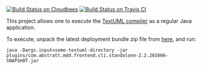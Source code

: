  
[![Build Status on Cloudbees](https://textuml.ci.cloudbees.com/buildStatus/icon?job=standalone-textuml)](https://textuml.ci.cloudbees.com/job/standalone-textuml/)
[![Build Status on Travis CI](https://travis-ci.org/abstratt/standalone-textuml.svg?branch=master)](https://travis-ci.org/abstratt/standalone-textuml.svg?branch=master)

This project allows one to execute the [TextUML compiler](http://abstratt.github.io/textuml/) as a regular Java application.

To execute, unpack the latest deployment bundle zip file from [here](https://repository-textuml.forge.cloudbees.com/snapshot/com/abstratt/mdd/com.abstratt.mdd.frontend.cli.standalone/2.2.201606-SNAPSHOT/), and run:

```
java -Dargs.input=some-textuml-directory -jar plugins/com.abstratt.mdd.frontend.cli.standalone-2.2.201606-SNAPSHOT.jar
```
